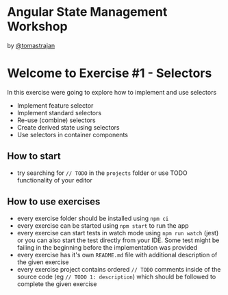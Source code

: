 # Angular State Management Workshop

by [@tomastrajan](https://twitter.com/tomastrajan)

# Welcome to Exercise #1 - Selectors

In this exercise were going to explore how to implement and use selectors

- Implement feature selector
- Implement standard selectors
- Re-use (combine) selectors
- Create derived state using selectors
- Use selectors in container components

## How to start

- try searching for `// TODO` in the `projects` folder or use TODO functionality of your editor 

## How to use exercises

- every exercise folder should be installed using `npm ci`
- every exercise can be started using `npm start` to run the app
- every exercise can start tests in watch mode using `npm run watch` (jest) or you can also start the test directly from your IDE. Some test might be failing in the beginning before the implementation was provided
- every exercise has it's own `README.md` file with additional description of the given exercise
- every exercise project contains ordered `// TODO` comments inside of the source code (eg `// TODO 1: description`) which should be followed to complete the given exercise
